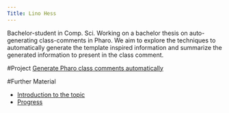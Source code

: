 ```yaml
---
Title: Lino Hess
---
```


Bachelor-student in Comp. Sci.
Working on a bachelor thesis on auto-generating class-comments in Pharo. We aim to explore the techniques to automatically generate the template inspired information and summarize the generated information to present in the class comment.

#Project
[Generate Pharo class comments automatically](http://scg.unibe.ch/wiki/projects/mastersbachelorsprojects/Automatically-generate-Pharo-class-comments)

#Further Material

-  [Introduction to the topic](http://scg.unibe.ch/download/softwarecomposition/2020-11-17-Hess-GeneratePharoClassComments.pdf)
-  [Progress](http://scg.unibe.ch/download/softwarecomposition/2021-04-27-Hess-GeneratePharoClassComments.pdf)
